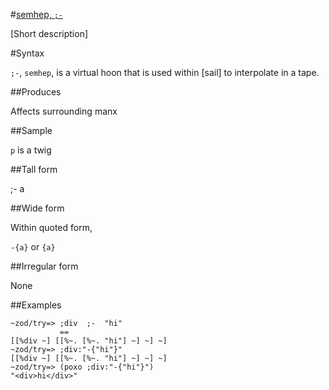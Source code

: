 #[semhep, `;-`](#smhp)

[Short description]

#Syntax

`;-`, `semhep`, is a virtual hoon that is used within [sail] to interpolate in a
tape.

##Produces

Affects surrounding manx

##Sample

`p` is a twig

##Tall form

;-  a

##Wide form

Within quoted form, 

`-{a}` or `{a}`

##Irregular form

None

##Examples

    ~zod/try=> ;div  ;-  "hi"
               ==
    [[%div ~] [[%~. [%~. "hi"] ~] ~] ~]
    ~zod/try=> ;div:"-{"hi"}"
    [[%div ~] [[%~. [%~. "hi"] ~] ~] ~]
    ~zod/try=> (poxo ;div:"-{"hi"}")
    "<div>hi</div>"
